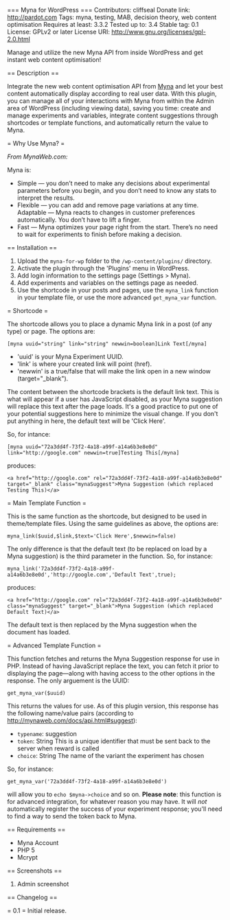 === Myna for WordPress ===
Contributors: cliffseal
Donate link: http://pardot.com
Tags: myna, testing, MAB, decision theory, web content optimisation
Requires at least: 3.3.2
Tested up to: 3.4
Stable tag: 0.1
License: GPLv2 or later
License URI: http://www.gnu.org/licenses/gpl-2.0.html

Manage and utilize the new Myna API from inside WordPress and get instant web content optimisation!

== Description ==

Integrate the new web content optimisation API from [Myna](http://mynaweb.com/ "Myna") and let your best content automatically display according to real user data. With this plugin, you can manage all of your interactions with Myna from within the Admin area of WordPress (including viewing data), saving you time: create and manage experiments and variables, integrate content suggestions through shortcodes or template functions, and automatically return the value to Myna.

= Why Use Myna? =

*From MynaWeb.com:*

Myna is:

* Simple — you don’t need to make any decisions about experimental parameters before you begin, and you don’t need to know any stats to interpret the results.
* Flexible — you can add and remove page variations at any time.
Adaptable — Myna reacts to changes in customer preferences automatically. You don’t have to lift a finger.
* Fast — Myna optimizes your page right from the start. There’s no need to wait for experiments to finish before making a decision.

== Installation ==

1. Upload the `myna-for-wp` folder to the `/wp-content/plugins/` directory.
1. Activate the plugin through the 'Plugins' menu in WordPress.
1. Add login information to the settings page (Settings > Myna).
1. Add experiments and variables on the settings page as needed.
1. Use the shortcode in your posts and pages, use the `myna_link` function in your template file, or use the more advanced `get_myna_var` function.

= Shortcode =

The shortcode allows you to place a dynamic Myna link in a post (of any type) or page. The options are:

`[myna uuid="string" link="string" newwin=boolean]Link Text[/myna]`

* 'uuid' is your Myna Experiment UUID.
* 'link' is where your created link will point (href).
* 'newwin' is a true/false that will make the link open in a new window (target="_blank").

The content between the shortcode brackets is the default link text. This is what will appear if a user has JavaScript disabled, as your Myna suggestion will replace this text after the page loads. It's a good practice to put one of your potential suggestions here to minimize the visual change. If you don't put anything in here, the default text will be 'Click Here'.

So, for intance:

`[myna uuid="72a3dd4f-73f2-4a18-a99f-a14a6b3e8e0d" link="http://google.com" newwin=true]Testing This[/myna]` 

produces:

`<a href="http://google.com" rel="72a3dd4f-73f2-4a18-a99f-a14a6b3e8e0d" target="_blank" class="mynaSuggest">Myna Suggestion (which replaced Testing This)</a>`

= Main Template Function =

This is the same function as the shortcode, but designed to be used in theme/template files. Using the same guidelines as above, the options are:

`myna_link($uuid,$link,$text='Click Here',$newwin=false)`

The only difference is that the default text (to be replaced on load by a Myna suggestion) is the third parameter in the function. So, for instance:

`myna_link('72a3dd4f-73f2-4a18-a99f-a14a6b3e8e0d','http://google.com','Default Text',true);`

produces:

`<a href="http://google.com" rel="72a3dd4f-73f2-4a18-a99f-a14a6b3e8e0d" class="mynaSuggest" target="_blank">Myna Suggestion (which replaced Default Text)</a>`

The default text is then replaced by the Myna suggestion when the document has loaded.

= Advanced Template Function =

This function fetches and returns the Myna Suggestion response for use in PHP. Instead of having JavaScript replace the text, you can fetch it prior to displaying the page—along with having access to the other options in the response. The only arguement is the UUID:

`get_myna_var($uuid)`

This returns the values for use. As of this plugin version, this response has the following name/value pairs (according to http://mynaweb.com/docs/api.html#suggest):

* `typename`: suggestion
* `token`: String This is a unique identifier that must be sent back to the server when reward is called
* `choice`: String The name of the variant the experiment has chosen

So, for instance:

`get_myna_var('72a3dd4f-73f2-4a18-a99f-a14a6b3e8e0d')`

will allow you to `echo $myna->choice` and so on. **Please note**: this function is for advanced integration, for whatever reason you may have. It will *not* automatically register the success of your experiment response; you'll need to find a way to send the token back to Myna.

== Requirements ==

* Myna Account
* PHP 5
* Mcrypt

== Screenshots ==

1. Admin screenshot

== Changelog ==

= 0.1 =
Initial release.